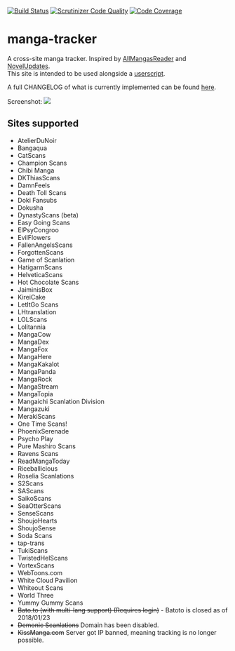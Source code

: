 [![Build Status](https://travis-ci.org/DakuTree/manga-tracker.svg?branch=master)](https://travis-ci.org/DakuTree/manga-tracker)  [![Scrutinizer Code Quality](https://scrutinizer-ci.com/g/DakuTree/manga-tracker/badges/quality-score.png?b=master)](https://scrutinizer-ci.com/g/DakuTree/manga-tracker/?branch=master) [![Code Coverage](https://scrutinizer-ci.com/g/DakuTree/manga-tracker/badges/coverage.png?b=master)](https://scrutinizer-ci.com/g/DakuTree/manga-tracker/?branch=master)

# manga-tracker
A cross-site manga tracker. Inspired by [AllMangasReader](https://github.com/AllMangasReader-dev/AMR) and [NovelUpdates](http://www.novelupdates.com/).  
This site is intended to be used alongside a [userscript](https://github.com/DakuTree/manga-tracker/raw/master/public/userscripts/manga-tracker.user.js).

A full CHANGELOG of what is currently implemented can be found [here](https://github.com/DakuTree/manga-tracker/wiki/Changelog).

Screenshot: ![](http://i.imgur.com/UAjBySK.png)

## Sites supported
* AtelierDuNoir
* Bangaqua
* CatScans
* Champion Scans
* Chibi Manga
* DKThiasScans
* DamnFeels
* Death Toll Scans
* Doki Fansubs
* Dokusha
* DynastyScans (beta)
* Easy Going Scans
* ElPsyCongroo
* EvilFlowers
* FallenAngelsScans
* ForgottenScans
* Game of Scanlation
* HatigarmScans
* HelveticaScans
* Hot Chocolate Scans
* JaiminisBox
* KireiCake
* LetItGo Scans
* LHtranslation
* LOLScans
* Lolitannia
* MangaCow
* MangaDex
* MangaFox
* MangaHere
* MangaKakalot
* MangaPanda
* MangaRock
* MangaStream
* MangaTopia
* Mangaichi Scanlation Division
* Mangazuki
* MerakiScans
* One Time Scans!
* PhoenixSerenade
* Psycho Play
* Pure Mashiro Scans
* Ravens Scans
* ReadMangaToday
* Riceballicious
* Roselia Scanlations
* S2Scans
* SAScans
* SaikoScans
* SeaOtterScans
* SenseScans
* ShoujoHearts
* ShoujoSense
* Soda Scans
* tap-trans
* TukiScans
* TwistedHelScans
* VortexScans
* WebToons.com
* White Cloud Pavilion
* Whiteout Scans
* World Three
* Yummy Gummy Scans
* ~~Bato.to (with multi-lang support) (Requires login)~~ - Batoto is closed as of 2018/01/23
* ~~Demonic Scanlations~~ Domain has been disabled.
* ~~KissManga.com~~ Server got IP banned, meaning tracking is no longer possible.
